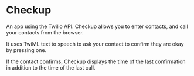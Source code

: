# Checkup

An app using the Twilio API. Checkup allows you to enter contacts, and call your contacts from the browser.

It uses TwiML text to speech to ask your contact to confirm they are okay by pressing one.

If the contact confirms, Checkup displays the time of the last confirmation in addition to the time of the last call.
